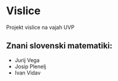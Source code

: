 # Vislice
Projekt vislice na vajah UVP

## Znani slovenski matematiki:
- Jurij Vega
- Josip Plenelj
- Ivan Vidav
